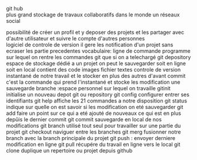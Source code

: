 git hub  
plus grand stockage de travaux collaboratifs dans le monde un réseaux social  

possibilité de créer un profil et y deposer des projets et les partager avec d'autre utilisateur et suivre le compte d'autres personnes  
logiciel de controle de version il gere les notification d'un projet sans ecraser les partie precedentes
vocabulaire: ligne de commande programme sur lequel on rentre les commandes git que si on a telechargé git
depository espace de stockage dédié a un projet on peut le sauvegarder soit en ligne soit en local contient des code images fichier textes
controle de version instantané de notre travail et le stocker en plus des autres d'avant
commit c'est la commande qui prend l'instantané et stocke les modification une sauvegarde
branche :espace personnel sur lequel on travaille
gitinit initialise un nouveau depot git ou repository
git config configurer entrer ses identifiants
git help affiche les 21 commandes a notre disposition
git status indique sur quelle on est savoir si les modification on eté sauvegarder
git add faire un point sur ce qui a eté ajouté de nouveaux ce qui est en plus depûis le dernier commit
git commit sauvegarde en local de nos modifications 
git branch utilisé tout seul pour travailler sur une partie du projet
git checkout naviguer entre les branches
git merg fusionner notre branch avec la branch principale du projet
git push : envoyer derniere modification en ligne
git pull récupére du travail en ligne vers le local
git clone duplique un repertoire ou projet depuis github

